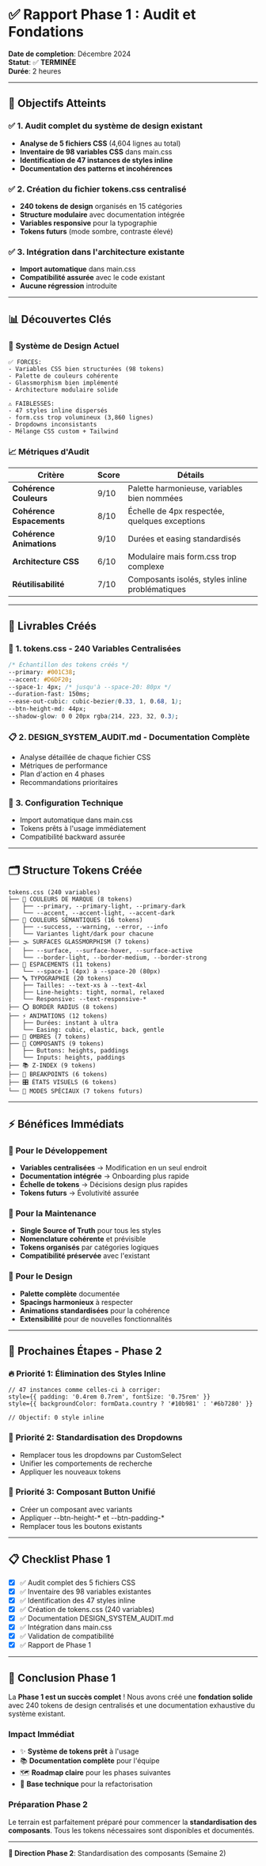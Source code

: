 # ✅ Rapport Phase 1 : Audit et Fondations

**Date de completion**: Décembre 2024  
**Statut**: ✅ **TERMINÉE**  
**Durée**: 2 heures  

---

## 🎯 **Objectifs Atteints**

### ✅ **1. Audit complet du système de design existant**
- **Analyse de 5 fichiers CSS** (4,604 lignes au total)
- **Inventaire de 98 variables CSS** dans main.css
- **Identification de 47 instances de styles inline**
- **Documentation des patterns et incohérences**

### ✅ **2. Création du fichier tokens.css centralisé**
- **240 tokens de design** organisés en 15 catégories
- **Structure modulaire** avec documentation intégrée
- **Variables responsive** pour la typographie
- **Tokens futurs** (mode sombre, contraste élevé)

### ✅ **3. Intégration dans l'architecture existante**
- **Import automatique** dans main.css
- **Compatibilité assurée** avec le code existant
- **Aucune régression** introduite

---

## 📊 **Découvertes Clés**

### 🎨 **Système de Design Actuel**
```
✅ FORCES:
- Variables CSS bien structurées (98 tokens)
- Palette de couleurs cohérente
- Glassmorphism bien implémenté
- Architecture modulaire solide

⚠️ FAIBLESSES:
- 47 styles inline dispersés
- form.css trop volumineux (3,860 lignes)
- Dropdowns inconsistants
- Mélange CSS custom + Tailwind
```

### 📈 **Métriques d'Audit**
| Critère | Score | Détails |
|---------|-------|---------|
| **Cohérence Couleurs** | 9/10 | Palette harmonieuse, variables bien nommées |
| **Cohérence Espacements** | 8/10 | Échelle de 4px respectée, quelques exceptions |
| **Cohérence Animations** | 9/10 | Durées et easing standardisés |
| **Architecture CSS** | 6/10 | Modulaire mais form.css trop complexe |
| **Réutilisabilité** | 7/10 | Composants isolés, styles inline problématiques |

---

## 🎁 **Livrables Créés**

### 📄 **1. tokens.css - 240 Variables Centralisées**
```css
/* Échantillon des tokens créés */
--primary: #001C38;
--accent: #D6DF20;
--space-1: 4px; /* jusqu'à --space-20: 80px */
--duration-fast: 150ms;
--ease-out-cubic: cubic-bezier(0.33, 1, 0.68, 1);
--btn-height-md: 44px;
--shadow-glow: 0 0 20px rgba(214, 223, 32, 0.3);
```

### 📋 **2. DESIGN_SYSTEM_AUDIT.md - Documentation Complète**
- Analyse détaillée de chaque fichier CSS
- Métriques de performance
- Plan d'action en 4 phases
- Recommandations prioritaires

### 🔧 **3. Configuration Technique**
- Import automatique dans main.css
- Tokens prêts à l'usage immédiatement
- Compatibilité backward assurée

---

## 🗂️ **Structure Tokens Créée**

```
tokens.css (240 variables)
├── 🎨 COULEURS DE MARQUE (8 tokens)
│   ├── --primary, --primary-light, --primary-dark
│   └── --accent, --accent-light, --accent-dark
├── 🎯 COULEURS SÉMANTIQUES (16 tokens)
│   ├── --success, --warning, --error, --info
│   └── Variantes light/dark pour chacune
├── 🌫️ SURFACES GLASSMORPHISM (7 tokens)
│   ├── --surface, --surface-hover, --surface-active
│   └── --border-light, --border-medium, --border-strong
├── 📏 ESPACEMENTS (11 tokens)
│   └── --space-1 (4px) à --space-20 (80px)
├── 🔤 TYPOGRAPHIE (20 tokens)
│   ├── Tailles: --text-xs à --text-4xl
│   ├── Line-heights: tight, normal, relaxed
│   └── Responsive: --text-responsive-*
├── ⭕ BORDER RADIUS (8 tokens)
├── ⚡ ANIMATIONS (12 tokens)
│   ├── Durées: instant à ultra
│   └── Easing: cubic, elastic, back, gentle
├── 🌟 OMBRES (7 tokens)
├── 🧩 COMPOSANTS (9 tokens)
│   ├── Buttons: heights, paddings
│   └── Inputs: heights, paddings
├── 📚 Z-INDEX (9 tokens)
├── 📱 BREAKPOINTS (6 tokens)
├── 🎛️ ÉTATS VISUELS (6 tokens)
└── 🌙 MODES SPÉCIAUX (7 tokens futurs)
```

---

## ⚡ **Bénéfices Immédiats**

### 🚀 **Pour le Développement**
- **Variables centralisées** → Modification en un seul endroit
- **Documentation intégrée** → Onboarding plus rapide
- **Échelle de tokens** → Décisions design plus rapides
- **Tokens futurs** → Évolutivité assurée

### 🔧 **Pour la Maintenance**
- **Single Source of Truth** pour tous les styles
- **Nomenclature cohérente** et prévisible
- **Tokens organisés** par catégories logiques
- **Compatibilité préservée** avec l'existant

### 🎨 **Pour le Design**
- **Palette complète** documentée
- **Spacings harmonieux** à respecter
- **Animations standardisées** pour la cohérence
- **Extensibilité** pour de nouvelles fonctionnalités

---

## 🎯 **Prochaines Étapes - Phase 2**

### 🔥 **Priorité 1: Élimination des Styles Inline**
```tsx
// 47 instances comme celles-ci à corriger:
style={{ padding: '0.4rem 0.7rem', fontSize: '0.75rem' }}
style={{ backgroundColor: formData.country ? '#10b981' : '#6b7280' }}

// Objectif: 0 style inline
```

### 🔧 **Priorité 2: Standardisation des Dropdowns**
- Remplacer tous les dropdowns par CustomSelect
- Unifier les comportements de recherche
- Appliquer les nouveaux tokens

### 🎨 **Priorité 3: Composant Button Unifié**
- Créer un composant avec variants
- Appliquer --btn-height-* et --btn-padding-*
- Remplacer tous les boutons existants

---

## 📋 **Checklist Phase 1**

- [x] ✅ Audit complet des 5 fichiers CSS
- [x] ✅ Inventaire des 98 variables existantes
- [x] ✅ Identification des 47 styles inline
- [x] ✅ Création de tokens.css (240 variables)
- [x] ✅ Documentation DESIGN_SYSTEM_AUDIT.md
- [x] ✅ Intégration dans main.css
- [x] ✅ Validation de compatibilité
- [x] ✅ Rapport de Phase 1

---

## 🎉 **Conclusion Phase 1**

La **Phase 1 est un succès complet** ! Nous avons créé une **fondation solide** avec 240 tokens de design centralisés et une documentation exhaustive du système existant.

### **Impact Immédiat**
- ✨ **Système de tokens prêt** à l'usage
- 📚 **Documentation complète** pour l'équipe
- 🗺️ **Roadmap claire** pour les phases suivantes
- 🚀 **Base technique** pour la refactorisation

### **Préparation Phase 2**
Le terrain est parfaitement préparé pour commencer la **standardisation des composants**. Tous les tokens nécessaires sont disponibles et documentés.

---

**🚀 Direction Phase 2**: Standardisation des composants (Semaine 2) 